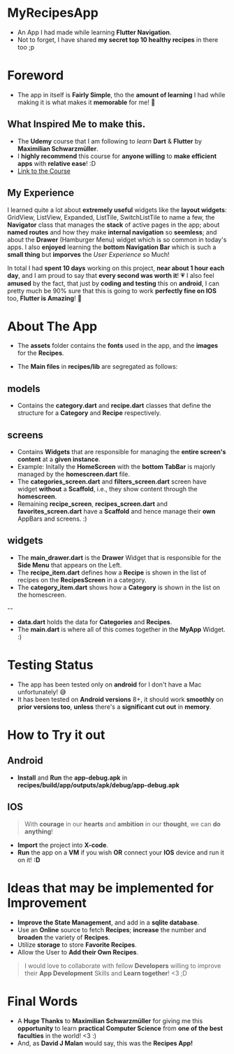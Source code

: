 # MyRecipesApp
* An App I had made while learning **Flutter Navigation**. 
* Not to forget, I have shared **my secret top 10 healthy recipes** in there too ;p

# Foreword
* The app in itself is **Fairly Simple**, tho the **amount of learning** I had while making it is what makes it **memorable** for me! 💟

## What Inspired Me to make this.

* The **Udemy** course that I am following to _learn_ **Dart** & **Flutter** by **Maximilian Schwarzmüller**.
* I **highly recommend** this course for **anyone willing** to **make efficient apps** with **relative ease**! :D
* [Link to the Course](https://www.udemy.com/course/learn-flutter-dart-to-build-ios-android-apps/)

## My Experience

I learned quite a lot about **extremely useful** widgets like the **layout widgets**: GridView, ListView, Expanded, ListTile, SwitchListTile to name a few, the **Navigator** class that manages the **stack** of active pages in the app; about **named routes** and how they make **internal navigation** so **seemless**; and about the **Drawer** (Hamburger Menu) widget which is so common in today's apps. I also **enjoyed** learning the **bottom Navigation Bar** which is such a **small thing** but **imporves** the _User Experience_ so Much!

In total I had **spent 10 days** working on this project, **near about 1 hour each day**, and I am proud to say that **every second was worth it**! 💗
I also feel **amused** by the fact, that just by **coding and testing** this on **android**, I can pretty much be 90% sure that this is going to work **perfectly fine on IOS** too, **Flutter is Amazing**! 🤭

# About The App

* The **assets** folder contains the **fonts** used in the app, and the **images** for the **Recipes**.

* The **Main files** in **recipes/lib** are segregated as follows:

## models 
* Contains the **category.dart** and **recipe.dart** classes that define the structure for a **Category** and **Recipe** respectively.

## screens
* Contains **Widgets** that are responsible for managing the **entire screen's content** at a **given instance**.
* Example: Initally the **HomeScreen** with the **bottom TabBar** is majorly managed by the **homescreen.dart** file.
* The **categories_screen.dart** and **filters_screen.dart** screen have widget **without** a **Scaffold**, i.e., they show content through the **homescreen**.
* Remaining **recipe_screen**, **recipes_screen.dart** and **favorites_screen.dart** have a **Scaffold** and hence manage their **own** AppBars and screens. :) 

## widgets
* The **main_drawer.dart** is the **Drawer** Widget that is responsible for the **Side Menu** that appears on the Left.
* The **recipe_item.dart** defines how a **Recipe** is shown in the list of recipes on the **RecipesScreen** in a category.
* The **category_item.dart** shows how a **Category** is shown in the list on the homescreen.

--

* **data.dart** holds the data for **Categories** and **Recipes**.
* The **main.dart** is where all of this comes together in the **MyApp** Widget. :)

# Testing Status

* The app has been tested only on **android** for I don't have a Mac unfortunately! 😅
* It has been tested on **Android versions** 8+, it should work **smoothly** on **prior versions too**, **unless** there's a **significant cut out** in **memory**.

# How to Try it out

## Android
* **Install** and **Run** the **app-debug.apk** in **recipes/build/app/outputs/apk/debug/app-debug.apk**

## IOS
> With **courage** in our **hearts** and **ambition** in our **thought**, we can **do anything**!
* **Import** the project into **X-code**.
* **Run** the app on a **VM** if you wish **OR** connect your **IOS** device and run it on it! **:D**

# Ideas that may be implemented for Improvement
* **Improve the State Management**, and add in a **sqlite database**.
* Use an **Online** source to fetch **Recipes**; **increase** the number and **broaden** the variety of **Recipes**.
* Utilize **storage** to store **Favorite Recipes**.
* Allow the User to **Add their Own Recipes**.

> I would love to collaborate with fellow **Developers** willing to improve their **App Development** Skills and **Learn together**! <3 ;D

# Final Words

* A **Huge Thanks** to **Maximilian Schwarzmüller** for giving me this **opportunity** to learn **practical Computer Science** from **one of the best faculties** in the world! <3 :)
* And, as **David J Malan** would say, this was the **Recipes App!**
